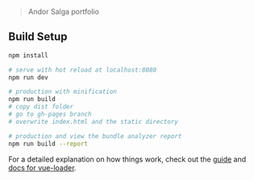 > Andor Salga portfolio

## Build Setup

``` bash
npm install

# serve with hot reload at localhost:8080
npm run dev

# production with minification
npm run build
# copy dist folder
# go to gh-pages branch
# overwrite index.html and the static directory

# production and view the bundle analyzer report
npm run build --report
```

For a detailed explanation on how things work, check out the [guide](http://vuejs-templates.github.io/webpack/) and [docs for vue-loader](http://vuejs.github.io/vue-loader).
